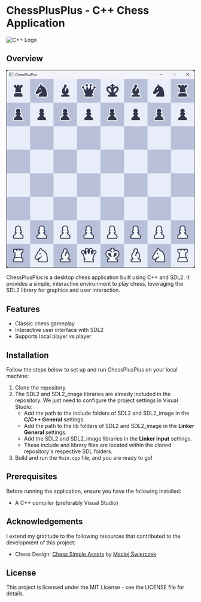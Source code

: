 # ChessPlusPlus - C++ Chess Application

![C++ Logo](https://img.shields.io/badge/C%2B%2B-blue.svg)


## Overview

![alt text](<Screenshot 2024-10-02 172230.png>)

ChessPlusPlus is a desktop chess application built using C++ and SDL2. It provides a simple, interactive environment to play chess, leveraging the SDL2 library for graphics and user interaction.

## Features
- Classic chess gameplay
- Interactive user interface with SDL2
- Supports local player vs player

## Installation

Follow the steps below to set up and run ChessPlusPlus on your local machine:

1. Clone the repository.
2. The SDL2 and SDL2_image libraries are already included in the repository. We just need to configure the project settings in Visual Studio:
   - Add the path to the include folders of SDL2 and SDL2_image in the **C/C++ General** settings.
   - Add the path to the lib folders of SDL2 and SDL2_image in the **Linker General** settings.
   - Add the SDL2 and SDL2_image libraries in the **Linker Input** settings.
   - These include and library files are located within the cloned repository's respective SDL folders.
3. Build and run the `Main.cpp` file, and you are ready to go!

## Prerequisites

Before running the application, ensure you have the following installed:

- A C++ compiler (preferably Visual Studio)

## Acknowledgements

I extend my gratitude to the following resources that contributed to the development of this project:

- Chess Design: [Chess Simple Assets](https://www.figma.com/community/file/971870797656870866/chess-simple-assets) by [Maciej Świerczek](https://www.figma.com/@swierq)

## License

This project is licensed under the MIT License - see the LICENSE file for details.
